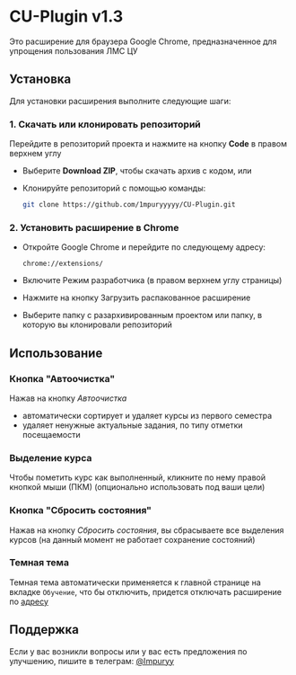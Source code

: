 # CU-Plugin v1.3

Это расширение для браузера Google Chrome, предназначенное для упрощения пользования ЛМС ЦУ

## Установка

Для установки расширения выполните следующие шаги:

### 1. Скачать или клонировать репозиторий

Перейдите в репозиторий проекта и нажмите на кнопку **Code** в правом верхнем углу

- Выберите **Download ZIP**, чтобы скачать архив с кодом, или
- Клонируйте репозиторий с помощью команды:

   ```bash
   git clone https://github.com/1mpuryyyyy/CU-Plugin.git
   ```
### 2. Установить расширение в Chrome
- Откройте Google Chrome и перейдите по следующему адресу:
    ```arduino 
    chrome://extensions/
    ```
- Включите Режим разработчика (в правом верхнем углу страницы)
- Нажмите на кнопку Загрузить распакованное расширение

- Выберите папку с разархивированным проектом или папку, в которую вы клонировали репозиторий

## Использование
### Кнопка "Автоочистка"
Нажав на кнопку *Автоочистка*
- автоматически сортирует и удаляет курсы из первого семестра
- удаляет ненужные актуальные задания, по типу отметки посещаемости 
### Выделение курса
Чтобы пометить курс как выполненный, кликните по нему правой кнопкой мыши (ПКМ) (опционально использовать под ваши цели)
### Кнопка "Сбросить состояния"
Нажав на кнопку *Сбросить состояния*, вы сбрасываете все выделения курсов (на данный момент не работает сохранение состояний)
### Темная тема
Темная тема автоматически применяется к главной странице на вкладке `Обучение`, что бы отключить, придется отключать расширение по [адресу](chrome://extensions/) 
## Поддержка
Если у вас возникли вопросы или у вас есть предложения по улучшению, пишите в телеграм: [@Impuryy](https://t.me/Impuryy)

